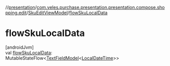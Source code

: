 //[presentation](../../../index.md)/[com.veles.purchase.presentation.presentation.compose.shopping.edit](../index.md)/[SkuEditViewModel](index.md)/[flowSkuLocalData](flow-sku-local-data.md)

# flowSkuLocalData

[androidJvm]\
val [flowSkuLocalData](flow-sku-local-data.md): MutableStateFlow&lt;[TextFieldModel](../../com.veles.purchase.presentation.model.core/-text-field-model/index.md)&lt;[LocalDateTime](https://developer.android.com/reference/kotlin/java/time/LocalDateTime.html)&gt;&gt;
